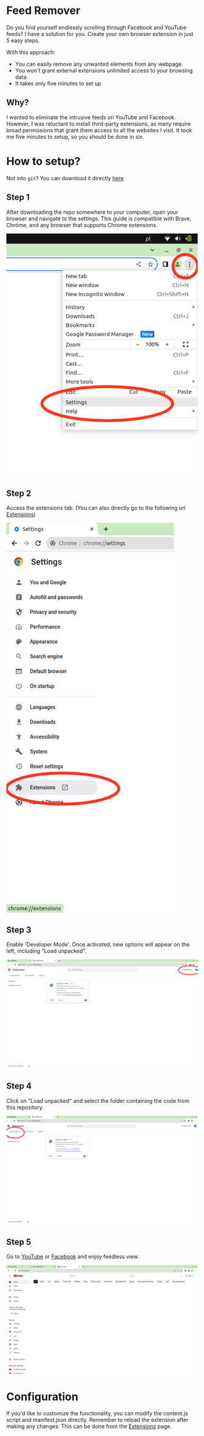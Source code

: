 # Feed Remover
Do you find yourself endlessly scrolling through Facebook and YouTube feeds? I have a solution for you. Create your own browser extension in just 5 easy steps.

With this approach:

- You can easily remove any unwanted elements from any webpage.
- You won't grant external extensions unlimited access to your browsing data.
- It takes only five minutes to set up

## Why?
I wanted to eliminate the intrusive feeds on YouTube and Facebook. However, I was reluctant to install third-party extensions, as many require broad permissions that grant them access to all the websites I visit. It took me five minutes to setup, so you should be done in six.

# How to setup?

Not into `git`? You can download it directly [here](https://github.com/kwkr/feed-remover/archive/refs/heads/master.zip)

## Step 1
After downloading the repo somewhere to your computer, open your browser and navigate to the settings. This guide is compatible with Brave, Chrome, and any browser that supports Chrome extensions.

![Step 1](./steps/step1.png)

## Step 2
Access the extensions tab. (You can also directly go to the following url [Extensions](chrome://extensions))

![Step 2](./steps/step2.png)

## Step 3
Enable 'Developer Mode'. Once activated, new options will appear on the left, including "Load unpacked".

![Step 3](./steps/step3.png)

## Step 4
Click on "Load unpacked" and select the folder containing the code from this repository.

![Step 4](./steps/step4.png)

## Step 5
Go to [YouTube](https://youtube.com) or [Facebook](https://facebook.com) and enjoy feedless view.

![Step 5](./steps/step5.png)

# Configuration
If you'd like to customize the functionality, you can modify the content.js script and manifest.json directly. Remember to reload the extension after making any changes. This can be done from the [Extensions](chrome://extensions) page.